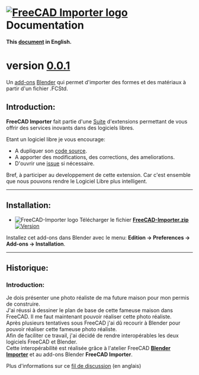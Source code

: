 <!--
╔════════════════════════════════════════════════════════════════════════════════════╗
║                                                                                    ║
║   Copyright (c) 2020 https://prrvchr.github.io                                     ║
║                                                                                    ║
║   Permission is hereby granted, free of charge, to any person obtaining            ║
║   a copy of this software and associated documentation files (the "Software"),     ║
║   to deal in the Software without restriction, including without limitation        ║
║   the rights to use, copy, modify, merge, publish, distribute, sublicense,         ║
║   and/or sell copies of the Software, and to permit persons to whom the Software   ║
║   is furnished to do so, subject to the following conditions:                      ║
║                                                                                    ║
║   The above copyright notice and this permission notice shall be included in       ║
║   all copies or substantial portions of the Software.                              ║
║                                                                                    ║
║   THE SOFTWARE IS PROVIDED "AS IS", WITHOUT WARRANTY OF ANY KIND,                  ║
║   EXPRESS OR IMPLIED, INCLUDING BUT NOT LIMITED TO THE WARRANTIES                  ║
║   OF MERCHANTABILITY, FITNESS FOR A PARTICULAR PURPOSE AND NONINFRINGEMENT.        ║
║   IN NO EVENT SHALL THE AUTHORS OR COPYRIGHT HOLDERS BE LIABLE FOR ANY             ║
║   CLAIM, DAMAGES OR OTHER LIABILITY, WHETHER IN AN ACTION OF CONTRACT,             ║
║   TORT OR OTHERWISE, ARISING FROM, OUT OF OR IN CONNECTION WITH THE SOFTWARE       ║
║   OR THE USE OR OTHER DEALINGS IN THE SOFTWARE.                                    ║
║                                                                                    ║
╚════════════════════════════════════════════════════════════════════════════════════╝
-->
# [![FreeCAD Importer logo][1]][2] Documentation

**This [document][3] in English.**

# version [0.0.1][4]

Un [add-ons][5] [Blender][6] qui permet d'importer des formes et des matériaux à partir d'un fichier .FCStd.

## Introduction:

**FreeCAD Importer** fait partie d'une [Suite][7] d'extensions permettant de vous offrir des services inovants dans des logiciels libres.  

Etant un logiciel libre je vous encourage:
- A dupliquer son [code source][8].
- A apporter des modifications, des corrections, des ameliorations.
- D'ouvrir une [issue][9] si nécessaire.

Bref, à participer au developpement de cette extension.
Car c'est ensemble que nous pouvons rendre le Logiciel Libre plus intelligent.

___

## Installation:

- ![FreeCAD-Importer logo][10] Télécharger le fichier **[FreeCAD-Importer.zip][11]** [![Version][12]][11]

Installez cet add-ons dans Blender avec le menu: **Edition -> Preferences -> Add-ons -> Installation**.

___

## Historique:

### Introduction:

Je dois présenter une photo réaliste de ma future maison pour mon permis de construire.  
J'ai réussi à dessiner le plan de base de cette fameuse maison dans FreeCAD. Il me faut maintenant pouvoir réaliser cette photo réaliste.  
Après plusieurs tentatives sous FreeCAD j'ai dû recourir à Blender pour pouvoir réaliser cette fameuse photo réaliste.  
Afin de faciliter ce travail, j'ai décidé de rendre interopérables les deux logiciels FreeCAD et Blender.  
Cette interopérabilité est réalisée grâce à l'atelier FreeCAD **[Blender Importer][13]** et au add-ons Blender **FreeCAD Importer**.

Plus d'informations sur ce [fil de discussion][14] (en anglais)

[1]: <https://prrvchr.github.io/FreeCAD-Importer/img/freecad-importer.svg#collapse>
[2]: <https://prrvchr.github.io/FreeCAD-Importer/README_fr>
[3]: <https://prrvchr.github.io/FreeCAD-Importer/>
[4]: <https://prrvchr.github.io/FreeCAD-Importer/README_fr#historique>
[5]: <https://docs.blender.org/manual/fr/dev/editors/preferences/addons.html>
[6]: <https://www.blender.org>
[7]: <https://prrvchr.github.io/README_fr>
[8]: <https://github.com/prrvchr/FreeCAD-Importer>
[9]: <https://github.com/prrvchr/FreeCAD-Importer/issues/new>
[10]: <https://prrvchr.github.io/FreeCAD-Importer/img/freecad.svg#middle>
[11]: <https://github.com/prrvchr/FreeCAD-Importer/releases/latest/download/FreeCAD-Importer.zip>
[12]: <https://img.shields.io/github/downloads/prrvchr/FreeCAD-Importer/latest/total?label=v0.0.1#right>
[13]: <https://prrvchr.github.io/Blender-Importer/>
[14]: <https://forum.freecad.org/viewtopic.php?t=83135>

